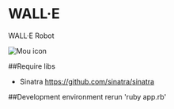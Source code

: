 WALL·E
======

WALL·E Robot

![Mou icon](https://raw.github.com/miclle/WALL-E/master/wall-e-pixar.jpg)

##Require libs
* Sinatra https://github.com/sinatra/sinatra

##Development environment
rerun 'ruby app.rb'